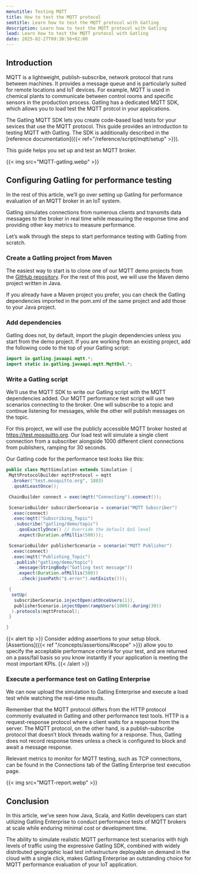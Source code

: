 ```yaml
---
menutitle: Testing MQTT
title: How to test the MQTT protocol
seotitle: Learn how to test the MQTT protocol with Gatling
description: Learn how to test the MQTT protocol with Gatling
lead: Learn how to test the MQTT protocol with Gatling
date: 2025-02-27T09:30:56+02:00
---
```


## Introduction 

MQTT is a lightweight, publish-subscribe, network protocol that runs between machines. It provides a message queue and is particularly suited for remote locations and IoT devices. For example, MQTT is used in chemical plants to communicate between control rooms and specific sensors in the production process. Gatling has a dedicated MQTT SDK, which allows you to load test the MQTT protcol in your applications. 

The Gatling MQTT SDK lets you create code-based load tests for your sevices that use the MQTT protocol. This guide provides an introduction to testing MQTT with Gatling. The SDK is additionally described in the [reference documentation]({{< ref="/reference/script/mqtt/setup" >}}). 

This guide helps you set up and test an MQTT broker.  

{{< img src="MQTT-gatling.webp" >}}

## Configuring Gatling for performance testing

In the rest of this article, we’ll go over setting up Gatling for performance evaluation of an MQTT broker in an IoT system.

Gatling simulates connections from numerous clients and transmits data messages to the broker in real time while measuring the response time and providing other key metrics to measure performance.

Let’s walk through the steps to start performance testing with Gatling from scratch.

### Create a Gatling project from Maven

The easiest way to start is to clone one of our MQTT demo projects from the [GitHub repository](https://github.com/gatling/gatling-mqtt-demo). For the rest of this post, we will use the Maven demo project written in Java. 

If you already have a Maven project you prefer, you can check the Gatling dependencies imported in the pom.xml of the same project and add those to your Java project.

### Add dependencies

Gatling does not, by default, import the plugin dependencies unless you start from the demo project. If you are working from an existing project, add the following code to the top of your Gatling script: 

```java
import io.gatling.javaapi.mqtt.*;
import static io.gatling.javaapi.mqtt.MqttDsl.*;
```

### Write a Gatling script

We’ll use the MQTT SDK to write our Gatling script with the MQTT dependencies added. Our MQTT performance test script will use two scenarios connecting to the broker. One will subscribe to a topic and continue listening for messages, while the other will publish messages on the topic.

For this project, we will use the publicly accessible MQTT broker hosted at https://test.mosquitto.org. Our load test will simulate a single client connection from a subscriber alongside 1000 different client connections from publishers, ramping for 30 seconds.

Our Gatling code for the performance test looks like this:

```java
public class MqttSimulation extends Simulation {
 MqttProtocolBuilder mqttProtocol = mqtt
  .broker("test.mosquitto.org", 1883)
  .qosAtLeastOnce();

 ChainBuilder connect = exec(mqtt("Connecting").connect());

 ScenarioBuilder subscriberScenario = scenario("MQTT Subscriber")
  .exec(connect)
  .exec(mqtt("Subscribing_Topic")
   .subscribe("gatling/demo/topic")
    .qosExactlyOnce() // Override the default QoS level
    .expect(Duration.ofMillis(500)));

 ScenarioBuilder publisherScenario = scenario("MQTT Publisher")
  .exec(connect)
  .exec(mqtt("Publishing_Topic")
   .publish("gatling/demo/topic")
    .message(StringBody("Gatling test message"))
    .expect(Duration.ofMillis(500))
     .check(jsonPath("$.error").notExists()));

 {
  setUp(
   subscriberScenario.injectOpen(atOnceUsers(1)),
   publisherScenario.injectOpen(rampUsers(1000).during(30))
  ).protocols(mqttProtocol);
 }

}
```

{{< alert tip >}}
Consider adding assertions to your setup block. [Assertions]({{< ref "/concepts/assertions/#scope" >}}) allow you to specify the acceptable performance criteria for your test, and are returned on a pass/fail basis so you know instantly if your application is meeting the most important KPIs.
{{< /alert >}}

### Execute a performance test on Gatling Enterprise

We can now upload the simulation to Gatling Enterprise and execute a load test while watching the real-time results.

Remember that the MQTT protocol differs from the HTTP protocol commonly evaluated in Gatling and other performance test tools. HTTP is a request-response protocol where a client waits for a response from the server. The MQTT protocol, on the other hand, is a publish-subscribe protocol that doesn’t block threads waiting for a response. Thus, Gatling does not record response times unless a check is configured to block and await a message response.

Relevant metrics to monitor for MQTT testing, such as TCP connections, can be found in the Connections tab of the Gatling Enterprise test execution page.

{{< img src="MQTT-report.webp" >}}

## Conclusion

In this article, we’ve seen how Java, Scala, and Kotlin developers can start utilizing Gatling Enterprise to conduct performance tests of MQTT brokers at scale while enduring minimal cost or development time.

The ability to simulate realistic MQTT performance test scenarios with high levels of traffic using the expressive Gatling SDK, combined with widely distributed geographic load test infrastructure deployable on demand in the cloud with a single click, makes Gatling Enterprise an outstanding choice for MQTT performance evaluation of your IoT application.

